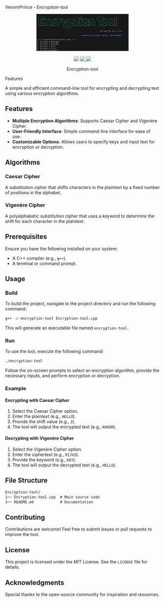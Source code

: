 
   VenomPrince - Encryption-tool 
<p align="center"> <img src="https://github.com/VenomPrince/Encryption-tool/blob/main/ET.png" width="300" height="120"> </p> <p align="center"> <img src="https://img.shields.io/badge/Version-2.0-brightgreen"> <a href="https://github.com/VenomPrince"> <img src="https://img.shields.io/github/followers/VenomPrince?label=Follow&style=social"> </a> <a href="https://github.com/VenomPrince/Encryption-tool/stargazers"> <img src="https://img.shields.io/github/stars/VenomPrince/Encryption-tool?style=social"> </a> </p> <p align="center"> Encryption-tool </p>

Features

A simple and efficient command-line tool for encrypting and decrypting text using various encryption algorithms.
## Features

- **Multiple Encryption Algorithms**: Supports Caesar Cipher and Vigenère Cipher.
- **User-Friendly Interface**: Simple command-line interface for ease of use.
- **Customizable Options**: Allows users to specify keys and input text for encryption or decryption.

## Algorithms

### Caesar Cipher
A substitution cipher that shifts characters in the plaintext by a fixed number of positions in the alphabet.

### Vigenère Cipher
A polyalphabetic substitution cipher that uses a keyword to determine the shift for each character in the plaintext.

## Prerequisites

Ensure you have the following installed on your system:
- A C++ compiler (e.g., `g++`).
- A terminal or command prompt.

## Usage

### Build

To build the project, navigate to the project directory and run the following command:

```bash
g++ -o encryption-tool Encryption-tool.cpp
```

This will generate an executable file named `encryption-tool`.

### Run

To use the tool, execute the following command:

```bash
./encryption-tool
```

Follow the on-screen prompts to select an encryption algorithm, provide the necessary inputs, and perform encryption or decryption.

### Example

#### Encrypting with Caesar Cipher

1. Select the Caesar Cipher option.
2. Enter the plaintext (e.g., `HELLO`).
3. Provide the shift value (e.g., `3`).
4. The tool will output the encrypted text (e.g., `KHOOR`).

#### Decrypting with Vigenère Cipher

1. Select the Vigenère Cipher option.
2. Enter the ciphertext (e.g., `RIJVS`).
3. Provide the keyword (e.g., `KEY`).
4. The tool will output the decrypted text (e.g., `HELLO`).

## File Structure

```
Encryption-tool/
├── Encryption-tool.cpp  # Main source code
├── README.md            # Documentation
```

## Contributing

Contributions are welcome! Feel free to submit issues or pull requests to improve the tool.

## License

This project is licensed under the MIT License. See the `LICENSE` file for details.

## Acknowledgments

Special thanks to the open-source community for inspiration and resources.

